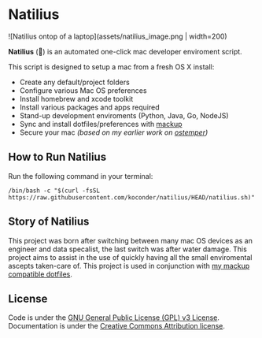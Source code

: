 # Natilius

![Natilius ontop of a laptop](assets/natilius_image.png | width=200)

**Natilius** (🐚) is an automated one-click mac developer enviroment script.

This script is designed to setup a mac from a fresh OS X install:

* Create any default/project folders
* Configure various Mac OS preferences
* Install homebrew and xcode toolkit
* Install various packages and apps required
* Stand-up development enviroments (Python, Java, Go, NodeJS)
* Sync and install dotfiles/preferences with [mackup](https://github.com/lra/mackup)
* Secure your mac _(based on my earlier work on [ostemper](https://github.com/koconder/ostemper))_

## How to Run Natilius

Run the following command in your terminal:

```
/bin/bash -c "$(curl -fsSL https://raw.githubusercontent.com/koconder/natilius/HEAD/natilius.sh)"
```

## Story of Natilius

This project was born after switching between many mac OS devices as an engineer and data specalist, the last switch was after water damage. This project aims to assist in the use of quickly having all the small enviromental ascepts taken-care of. This project is used in conjunction with [my mackup compatible dotfiles](https://github.com/koconder/dotfiles).

## License

Code is under the [GNU General Public License (GPL) v3 License](LICENSE.md).
Documentation is under the [Creative Commons Attribution license](https://creativecommons.org/licenses/by/4.0/).
